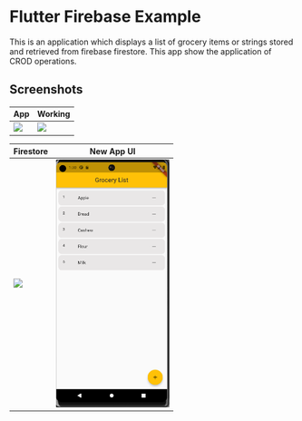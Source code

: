 # Flutter Firebase Example

This is an application which displays a list of grocery items or strings stored and retrieved from firebase firestore. This app show the application of CROD operations.


## Screenshots

| App | Working | 
| ---------------- | ---------------- | 
| <img src="https://raw.githubusercontent.com/Ankitkj1999/flutter_firestore_example/master/screen_one.gif" width="200">| ![](https://raw.githubusercontent.com/Ankitkj1999/flutter_firestore_example/master/screen_two.gif)|

| Firestore | New App UI |
| ---------------- | ---------------- | 
| <img src="https://raw.githubusercontent.com/Ankitkj1999/flutter_firestore_example/master/screen_three.png" width="500"> | <img src="https://raw.githubusercontent.com/Ankitkj1999/Flutter-Examples/Flutter_Firestore/screen_one.png" width="200"> |
